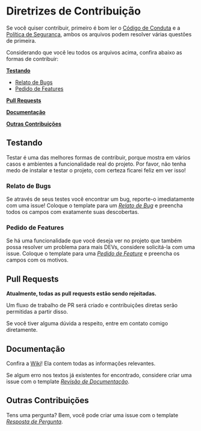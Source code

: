 # Diretrizes de Contribuição

Se você quiser contribuir, primeiro é bom ler o [Código de Conduta] e a
[Política de Segurança], ambos os arquivos podem resolver várias questões de primeira.

Considerando que você leu todos os arquivos acima, confira abaixo as formas de contribuir:

**[Testando]**

* [Relato de Bugs]
* [Pedido de Features]

**[Pull Requests]**

**[Documentação]**

**[Outras Contribuições]**

## Testando

Testar é uma das melhores formas de contribuir, porque mostra em vários casos e ambientes
a funcionalidade real do projeto. Por favor, não tenha medo de instalar
e testar o projeto, com certeza ficarei feliz em ver isso!

### Relato de Bugs

Se através de seus testes você encontrar um bug, reporte-o imediatamente com uma
issue! Coloque o template para um *[Relato de Bug]* e preencha todos os campos com
exatamente suas descobertas.

### Pedido de Features

Se há uma funcionalidade que você deseja ver no projeto que também
possa resolver um problema para mais DEVs, considere solicitá-la com uma issue.
Coloque o template para uma *[Pedido de Feature]* e preencha os campos com os motivos.

## Pull Requests

**Atualmente, todas as pull requests estão sendo rejeitadas.**

Um fluxo de trabalho de PR será criado e contribuições diretas serão permitidas
a partir disso.

Se você tiver alguma dúvida a respeito, entre em contato comigo diretamente.

## Documentação

Confira a [Wiki]! Ela contem todas as informações relevantes.

Se algum erro nos textos já existentes for encontrado, considere criar
uma issue com o template *[Revisão de Documentação]*.

## Outras Contribuições

Tens uma pergunta? Bem, você pode criar uma issue com o template *[Resposta de Pergunta]*.

[Código de Conduta]: CODE_OF_CONDUCT.PT-BR.md
[Política de Segurança]: SECURITY.PT-BR.md
[Testando]: #testando
[Relato de Bugs]: #relato-de-bugs
[Pedido de Features]: #pedido-de-features
[Pull Requests]: #pull-requests
[Documentação]: #documentação
[Outras Contribuições]: #outras-contribuições
[Relato de Bug]: https://github.com/Mestre-Tramador/Exper-Dat-Reader/issues/new?assignees=Mestre-Tramador&labels=Type%3A+Bug+Report%2CStatus%3A+Opened&template=BUG-REPORT.PT-BR.yml&title=%5BBUG%5D%3A+
[Pedido de Feature]: https://github.com/Mestre-Tramador/Exper-Dat-Reader/issues/new?assignees=Mestre-Tramador&labels=Type%3A+Feature+Request%2CStatus%3A+Opened&template=FEATURE-REQUEST.PT-BR.yml&title=%5BFEAT%5D%3A+
[Wiki]: https://github.com/Mestre-Tramador/Exper-Dat-Reader/wiki
[Revisão de Documentação]: https://github.com/Mestre-Tramador/Exper-Dat-Reader/issues/new?assignees=Mestre-Tramador&labels=Type%3A+Docs+Revision%2CStatus%3A+Opened&template=DOCS-REVISION.PT-BR.yml&title=%5BDOCS%5D%3A+
[Resposta de Pergunta]: https://github.com/Mestre-Tramador/Exper-Dat-Reader/issues/new?assignees=Mestre-Tramador&labels=Type%3A+Question+Answer%2CStatus%3A+Opened%2CHelp&template=QUESTION-ANSWER.PT-BR.yml&title=%5BQST%5D%3A+
